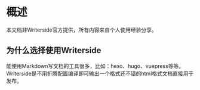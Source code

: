 # 概述


本文档非Writerside官方提供，所有内容来自个人使用经验分享。



## 为什么选择使用Writerside

能使用Markdown写文档的工具很多，比如：hexo、hugo、vuepress等等。 Writerside是不用折腾配置编译即可输出一个格式还不错的html格式文档直接用于发布。




